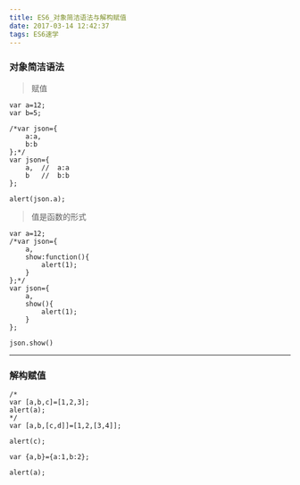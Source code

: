 ```yaml
---
title: ES6_对象简洁语法与解构赋值
date: 2017-03-14 12:42:37
tags: ES6速学
---
```


### 对象简洁语法
> 赋值
```
var a=12;
var b=5;

/*var json={
    a:a,
    b:b
};*/
var json={
    a,  //  a:a
    b   //  b:b
};

alert(json.a);
```
> 值是函数的形式
```
var a=12;
/*var json={
    a,
    show:function(){
        alert(1);
    }
};*/
var json={
    a,
    show(){
        alert(1);
    }
};

json.show()
```
--------------------------------------------
### 解构赋值
```
/*
var [a,b,c]=[1,2,3];
alert(a);
*/
var [a,b,[c,d]]=[1,2,[3,4]];

alert(c);
```

```
var {a,b}={a:1,b:2};
        
alert(a);
```